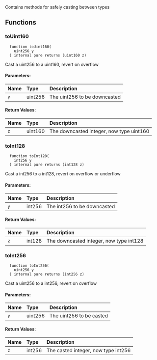 Contains methods for safely casting between types

## Functions

### toUint160

```solidity
  function toUint160(
    uint256 y
  ) internal pure returns (uint160 z)
```

Cast a uint256 to a uint160, revert on overflow

#### Parameters:

| Name | Type    | Description                  |
| :--- | :------ | :--------------------------- |
| `y`  | uint256 | The uint256 to be downcasted |

#### Return Values:

| Name | Type    | Description                              |
| :--- | :------ | :--------------------------------------- |
| `z`  | uint160 | The downcasted integer, now type uint160 |

### toInt128

```solidity
  function toInt128(
    int256 y
  ) internal pure returns (int128 z)
```

Cast a int256 to a int128, revert on overflow or underflow

#### Parameters:

| Name | Type   | Description                 |
| :--- | :----- | :-------------------------- |
| `y`  | int256 | The int256 to be downcasted |

#### Return Values:

| Name | Type   | Description                             |
| :--- | :----- | :-------------------------------------- |
| `z`  | int128 | The downcasted integer, now type int128 |

### toInt256

```solidity
  function toInt256(
    uint256 y
  ) internal pure returns (int256 z)
```

Cast a uint256 to a int256, revert on overflow

#### Parameters:

| Name | Type    | Description              |
| :--- | :------ | :----------------------- |
| `y`  | uint256 | The uint256 to be casted |

#### Return Values:

| Name | Type   | Description                         |
| :--- | :----- | :---------------------------------- |
| `z`  | int256 | The casted integer, now type int256 |
